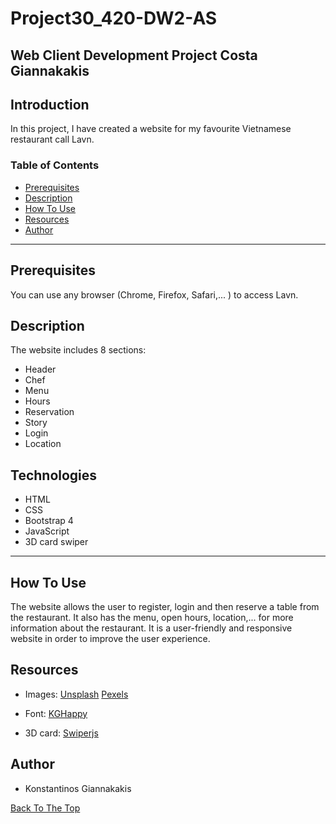 # Project30_420-DW2-AS
## Web Client Development Project Costa Giannakakis


## Introduction
In this project, I have created a website for my favourite Vietnamese restaurant call Lavn.

### Table of Contents
- [Prerequisites](#prerequisites)
- [Description](#desciption)
- [How To Use](#how-to-use)
- [Resources](#resources)
- [Author](#author)

---

## Prerequisites
You can use any browser (Chrome, Firefox, Safari,... ) to access Lavn.

## Description
The website includes 8 sections:
- Header
- Chef
- Menu
- Hours
- Reservation
- Story
- Login
- Location

## Technologies
- HTML
- CSS
- Bootstrap 4
- JavaScript
- 3D card swiper

---

## How To Use
The website allows the user to register, login and then reserve a table from the restaurant. It also has the menu, open hours, location,... for more information about the restaurant. It is a user-friendly and responsive website in order to improve the user experience. 

## Resources
- Images:
[Unsplash](https://unsplash.com/ "Unsplash") 
[Pexels](https://www.pexels.com/ "Pexels")

- Font: [KGHappy](http://www.kimberlygeswein.com/ "KimBerly Gesweln")

- 3D card: [Swiperjs](https://swiperjs.com/ "Swiperjs")

## Author

* Konstantinos Giannakakis

[Back To The Top](#Project30_420-DW2-AS)
